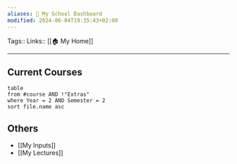 ```yaml
---
aliases: 🏫 My School Dashboard
modified: 2024-06-04T19:35:43+02:00
---
```

Tags:: 
Links:: [[🏠 My Home]]
___
## Current Courses
```dataview
table 
from #course AND !"Extras"
where Year = 2 AND Semester = 2
sort file.name asc
```

## Others
- [[My Inputs]]
- [[My Lectures]]